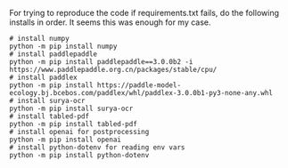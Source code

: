 For trying to reproduce the code if requirements.txt fails, do the following installs in order.
It seems this was enough for my case.

```
# install numpy
python -m pip install numpy
# install paddlepaddle
python -m pip install paddlepaddle==3.0.0b2 -i https://www.paddlepaddle.org.cn/packages/stable/cpu/
# install paddlex
python -m pip install https://paddle-model-ecology.bj.bcebos.com/paddlex/whl/paddlex-3.0.0b1-py3-none-any.whl
# install surya-ocr
python -m pip install surya-ocr
# install tabled-pdf
python -m pip install tabled-pdf
# install openai for postprocessing
python -m pip install openai
# install python-dotenv for reading env vars
python -m pip install python-dotenv
```
